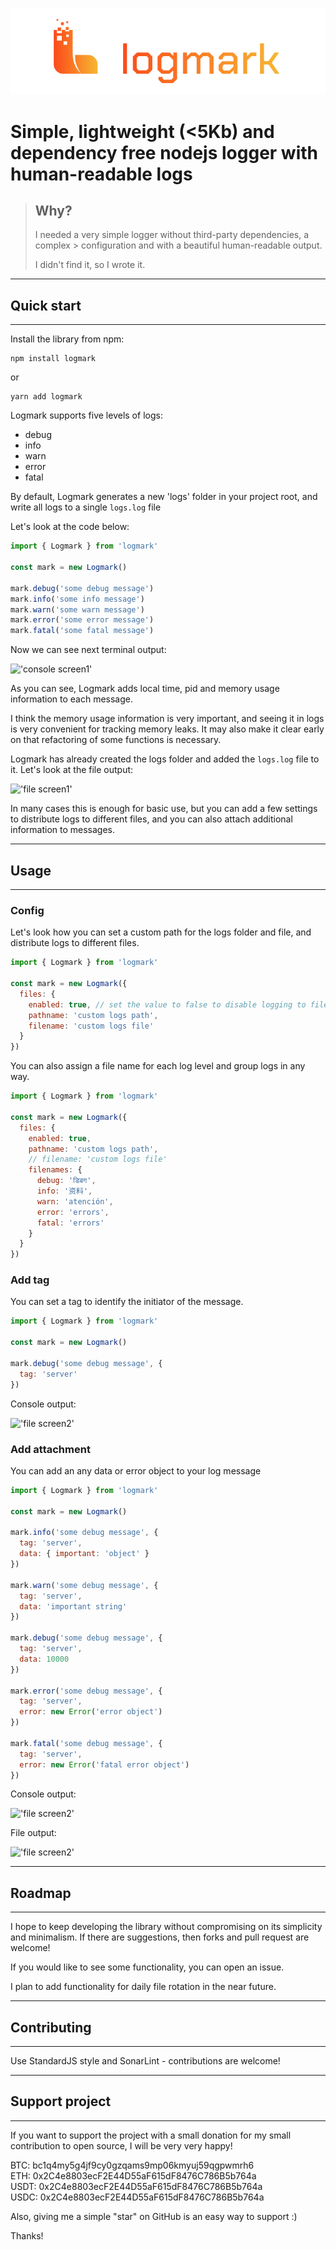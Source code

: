 <p align="center">
  <img src="./docs/img/logmark_primary_color.png" />
</p>

# Simple, lightweight (<5Kb) and dependency free nodejs logger with human-readable logs
> ## Why?
> I needed a very simple logger without third-party dependencies, a complex > configuration and with a beautiful human-readable output. 
>
> I didn't find it, so I wrote it.

---
## Quick start
---

Install the library from npm:

``` properties
npm install logmark
```
or
``` properties
yarn add logmark
```
Logmark supports five levels of logs:

- debug
- info
- warn
- error
- fatal

By default, Logmark generates a new 'logs' folder in your project root, and write all logs to a single `logs.log` file

Let's look at the code below:
```javascript
import { Logmark } from 'logmark'

const mark = new Logmark()

mark.debug('some debug message')
mark.info('some info message')
mark.warn('some warn message')
mark.error('some error message')
mark.fatal('some fatal message')
```
Now we can see next terminal output:   

!['console screen1'](./docs/img/console_screen1.png)

As you can see, Logmark adds local time, pid and memory usage information to each message.  

I think the memory usage information is very important, and seeing it in logs is very convenient for tracking memory leaks. It may also make it clear early on that refactoring of some functions is necessary.

Logmark has already created the logs folder and added the `logs.log` file to it.
Let's look at the file output:

!['file screen1'](./docs/img/file_screen1.png)

In many cases this is enough for basic use, but you can add a few settings to distribute logs to different files, and you can also attach additional information to messages.

---
## Usage
---

### Config
Let's look how you can set a custom path for the logs folder and file, and distribute logs to different files.

```javascript
import { Logmark } from 'logmark'

const mark = new Logmark({
  files: {
    enabled: true, // set the value to false to disable logging to files
    pathname: 'custom logs path',
    filename: 'custom logs file'
  }
})
```
You can also assign a file name for each log level and group logs in any way.

```javascript
import { Logmark } from 'logmark'

const mark = new Logmark({
  files: {
    enabled: true,
    pathname: 'custom logs path',
    // filename: 'custom logs file'
    filenames: {
      debug: 'डिबग',
      info: '资料',
      warn: 'atención',
      error: 'errors',
      fatal: 'errors'
    }
  }
})
```

### Add tag

You can set a tag to identify the initiator of the message.
```javascript
import { Logmark } from 'logmark'

const mark = new Logmark()

mark.debug('some debug message', {
  tag: 'server'
})
```
Console output:

!['file screen2'](./docs/img/console_screen2.png)
### Add attachment
You can add an any data or error object to your log message

```javascript
import { Logmark } from 'logmark'

const mark = new Logmark()

mark.info('some debug message', {
  tag: 'server',
  data: { important: 'object' }
})

mark.warn('some debug message', {
  tag: 'server',
  data: 'important string'
})

mark.debug('some debug message', {
  tag: 'server',
  data: 10000
})

mark.error('some debug message', {
  tag: 'server',
  error: new Error('error object')
})

mark.fatal('some debug message', {
  tag: 'server',
  error: new Error('fatal error object')
})
```
Console output:

!['file screen2'](./docs/img/console_screen3.png)

File output:

!['file screen2'](./docs/img/file_screen2.png)

---
## Roadmap
---

I hope to keep developing the library without compromising on its simplicity and minimalism. If there are suggestions, then forks and pull request are welcome!

If you would like to see some functionality, you can open an issue.

I plan to add functionality for daily file rotation in the near future.

---
## Contributing
---

Use StandardJS style and SonarLint - contributions are welcome! 

---
## Support project
---

If you want to support the project with a small donation for my small contribution to open source, I will be very very happy!

BTC: bc1q4my5g4jf9cy0gzqams9mp06kmyuj59qgpwmrh6  
ETH: 0x2C4e8803ecF2E44D55aF615dF8476C786B5b764a  
USDT: 0x2C4e8803ecF2E44D55aF615dF8476C786B5b764a  
USDC: 0x2C4e8803ecF2E44D55aF615dF8476C786B5b764a 

Also, giving me a simple "star" on GitHub is an easy way to support :)

Thanks!
